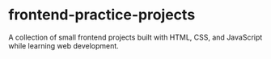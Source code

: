 # frontend-practice-projects
A collection of small frontend projects built with HTML, CSS, and JavaScript while learning web development.
